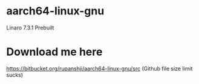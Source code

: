 # aarch64-linux-gnu
Linaro 7.3.1 Prebuilt

# Download me here
https://bitbucket.org/rupanshji/aarch64-linux-gnu/src (Github file size limit sucks)
